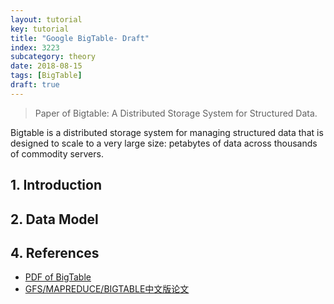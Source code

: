 ```yaml
---
layout: tutorial
key: tutorial
title: "Google BigTable- Draft"
index: 3223
subcategory: theory
date: 2018-08-15
tags: [BigTable]
draft: true
---
```


> Paper of Bigtable: A Distributed Storage System for Structured Data.

Bigtable is a distributed storage system for managing structured data that is designed to scale to a very large size: petabytes of data across thousands of commodity servers.

## 1. Introduction
## 2. Data Model


## 4. References
* [PDF of BigTable](https://static.googleusercontent.com/media/research.google.com/en//archive/bigtable-osdi06.pdf)
* [GFS/MAPREDUCE/BIGTABLE中文版论文](http://blog.bizcloudsoft.com/?p=292)
